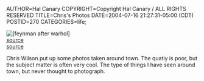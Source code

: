 AUTHOR=Hal Canary
COPYRIGHT=Copyright Hal Canary / ALL RIGHTS RESERVED
TITLE=Chris's Photos
DATE=2004-07-16 21:27:31-05:00 (CDT)
POSTID=270
CATEGORIES=life;

![[feynman after warhol]](https://halcanary.org/images/feyhol.jpg)  
[source](http://ups.physics.wisc.edu/~cjwilson/cgi-bin/imagelist.cgi)  
[source](http://bessie.che.uc.edu/tlb/pics/feynman.jpg)

Chris Wilson put up some photos taken around town. The quatiy is poor, but the subject matter is often very cool. The type of things I have seen around town, but never thought to photograph.
